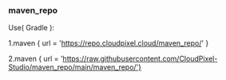 ### maven_repo

Use( Gradle ):

1.maven { url = 'https://repo.cloudpixel.cloud/maven_repo/' }

2.maven { url = 'https://raw.githubusercontent.com/CloudPixel-Studio/maven_repo/main/maven_repo/'}
